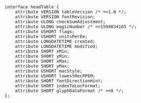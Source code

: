 <pre class='idl'>
interface headTable {
	attribute VERSION tableVersion /* ==1.0 */;
	attribute VERSION fontRevision;
	attribute ULONG checkSumAdjustment;
	attribute ULONG magicNumber /* ==1594834165 */;
	attribute USHORT flags;
	attribute USHORT unitsPerEm;
	attribute LONGDATETIME created;
	attribute LONGDATETIME modified;
	attribute SHORT xMin;
	attribute SHORT yMin;
	attribute SHORT xMax;
	attribute SHORT yMax;
	attribute USHORT macStyle;
	attribute USHORT lowestRecPPEM;
	attribute SHORT fontDirectionHint;
	attribute SHORT indexToLocFormat;
	attribute SHORT glyphDataFormat /* ==0 */;
};
</pre>
